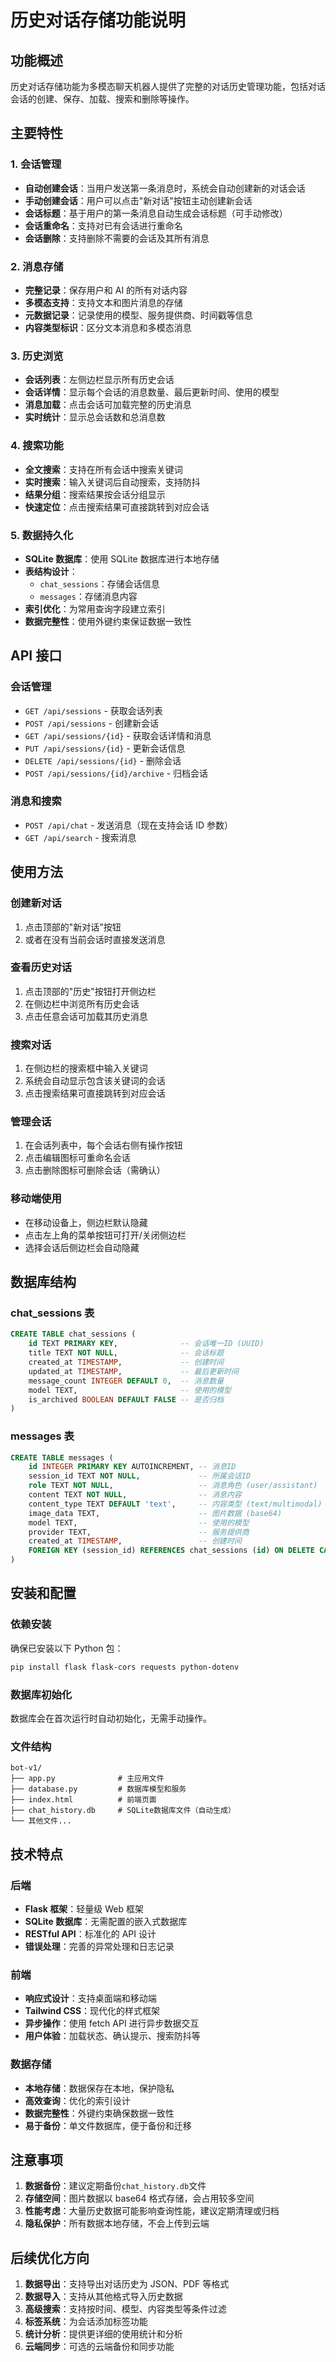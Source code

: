 # 历史对话存储功能说明

## 功能概述

历史对话存储功能为多模态聊天机器人提供了完整的对话历史管理功能，包括对话会话的创建、保存、加载、搜索和删除等操作。

## 主要特性

### 1. 会话管理

- **自动创建会话**：当用户发送第一条消息时，系统会自动创建新的对话会话
- **手动创建会话**：用户可以点击"新对话"按钮主动创建新会话
- **会话标题**：基于用户的第一条消息自动生成会话标题（可手动修改）
- **会话重命名**：支持对已有会话进行重命名
- **会话删除**：支持删除不需要的会话及其所有消息

### 2. 消息存储

- **完整记录**：保存用户和 AI 的所有对话内容
- **多模态支持**：支持文本和图片消息的存储
- **元数据记录**：记录使用的模型、服务提供商、时间戳等信息
- **内容类型标识**：区分文本消息和多模态消息

### 3. 历史浏览

- **会话列表**：左侧边栏显示所有历史会话
- **会话详情**：显示每个会话的消息数量、最后更新时间、使用的模型
- **消息加载**：点击会话可加载完整的历史消息
- **实时统计**：显示总会话数和总消息数

### 4. 搜索功能

- **全文搜索**：支持在所有会话中搜索关键词
- **实时搜索**：输入关键词后自动搜索，支持防抖
- **结果分组**：搜索结果按会话分组显示
- **快速定位**：点击搜索结果可直接跳转到对应会话

### 5. 数据持久化

- **SQLite 数据库**：使用 SQLite 数据库进行本地存储
- **表结构设计**：
  - `chat_sessions`：存储会话信息
  - `messages`：存储消息内容
- **索引优化**：为常用查询字段建立索引
- **数据完整性**：使用外键约束保证数据一致性

## API 接口

### 会话管理

- `GET /api/sessions` - 获取会话列表
- `POST /api/sessions` - 创建新会话
- `GET /api/sessions/{id}` - 获取会话详情和消息
- `PUT /api/sessions/{id}` - 更新会话信息
- `DELETE /api/sessions/{id}` - 删除会话
- `POST /api/sessions/{id}/archive` - 归档会话

### 消息和搜索

- `POST /api/chat` - 发送消息（现在支持会话 ID 参数）
- `GET /api/search` - 搜索消息

## 使用方法

### 创建新对话

1. 点击顶部的"新对话"按钮
2. 或者在没有当前会话时直接发送消息

### 查看历史对话

1. 点击顶部的"历史"按钮打开侧边栏
2. 在侧边栏中浏览所有历史会话
3. 点击任意会话可加载其历史消息

### 搜索对话

1. 在侧边栏的搜索框中输入关键词
2. 系统会自动显示包含该关键词的会话
3. 点击搜索结果可直接跳转到对应会话

### 管理会话

1. 在会话列表中，每个会话右侧有操作按钮
2. 点击编辑图标可重命名会话
3. 点击删除图标可删除会话（需确认）

### 移动端使用

- 在移动设备上，侧边栏默认隐藏
- 点击左上角的菜单按钮可打开/关闭侧边栏
- 选择会话后侧边栏会自动隐藏

## 数据库结构

### chat_sessions 表

```sql
CREATE TABLE chat_sessions (
    id TEXT PRIMARY KEY,              -- 会话唯一ID (UUID)
    title TEXT NOT NULL,              -- 会话标题
    created_at TIMESTAMP,             -- 创建时间
    updated_at TIMESTAMP,             -- 最后更新时间
    message_count INTEGER DEFAULT 0,  -- 消息数量
    model TEXT,                       -- 使用的模型
    is_archived BOOLEAN DEFAULT FALSE -- 是否归档
)
```

### messages 表

```sql
CREATE TABLE messages (
    id INTEGER PRIMARY KEY AUTOINCREMENT, -- 消息ID
    session_id TEXT NOT NULL,             -- 所属会话ID
    role TEXT NOT NULL,                   -- 消息角色 (user/assistant)
    content TEXT NOT NULL,                -- 消息内容
    content_type TEXT DEFAULT 'text',     -- 内容类型 (text/multimodal)
    image_data TEXT,                      -- 图片数据 (base64)
    model TEXT,                           -- 使用的模型
    provider TEXT,                        -- 服务提供商
    created_at TIMESTAMP,                 -- 创建时间
    FOREIGN KEY (session_id) REFERENCES chat_sessions (id) ON DELETE CASCADE
)
```

## 安装和配置

### 依赖安装

确保已安装以下 Python 包：

```bash
pip install flask flask-cors requests python-dotenv
```

### 数据库初始化

数据库会在首次运行时自动初始化，无需手动操作。

### 文件结构

```
bot-v1/
├── app.py              # 主应用文件
├── database.py         # 数据库模型和服务
├── index.html          # 前端页面
├── chat_history.db     # SQLite数据库文件（自动生成）
└── 其他文件...
```

## 技术特点

### 后端

- **Flask 框架**：轻量级 Web 框架
- **SQLite 数据库**：无需配置的嵌入式数据库
- **RESTful API**：标准化的 API 设计
- **错误处理**：完善的异常处理和日志记录

### 前端

- **响应式设计**：支持桌面端和移动端
- **Tailwind CSS**：现代化的样式框架
- **异步操作**：使用 fetch API 进行异步数据交互
- **用户体验**：加载状态、确认提示、搜索防抖等

### 数据存储

- **本地存储**：数据保存在本地，保护隐私
- **高效查询**：优化的索引设计
- **数据完整性**：外键约束确保数据一致性
- **易于备份**：单文件数据库，便于备份和迁移

## 注意事项

1. **数据备份**：建议定期备份`chat_history.db`文件
2. **存储空间**：图片数据以 base64 格式存储，会占用较多空间
3. **性能考虑**：大量历史数据可能影响查询性能，建议定期清理或归档
4. **隐私保护**：所有数据本地存储，不会上传到云端

## 后续优化方向

1. **数据导出**：支持导出对话历史为 JSON、PDF 等格式
2. **数据导入**：支持从其他格式导入历史数据
3. **高级搜索**：支持按时间、模型、内容类型等条件过滤
4. **标签系统**：为会话添加标签功能
5. **统计分析**：提供更详细的使用统计和分析
6. **云端同步**：可选的云端备份和同步功能
